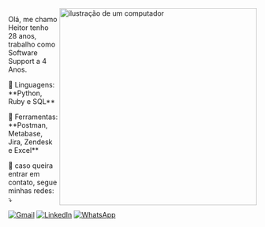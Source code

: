 <img src="https://raw.githubusercontent.com/MicaelliMedeiros/micaellimedeiros/master/image/computer-illustration.png" alt="ilustração de um computador" min-width="400px" max-width="400px" width="400px" align="right">

<p align="left"> 
  Olá, me chamo Heitor tenho 28 anos, trabalho como Software Support a 4 Anos.
</p>

<p align="left">
  🦄 Linguagens: **Python, Ruby e SQL**
</p>

<p align="left">
  💼 Ferramentas: **Postman, Metabase, Jira, Zendesk e Excel**
</p>

<p align="left">
  💌 caso queira entrar em contato, segue minhas redes: ⤵️
</p>

<p align="left">
  <a href="#" title="Gmail">
  <img src="https://img.shields.io/badge/-Gmail-FF0000?style=flat-square&labelColor=FF0000&logo=gmail&logoColor=white&link=heitor90henrique@gmail.com" alt="Gmail"/></a>
  <a href="#" title="LinkedIn">
  <img src="https://img.shields.io/badge/-Linkedin-0e76a8?style=flat-square&logo=Linkedin&logoColor=white&link=https://www.linkedin.com/in/heitor90henrique/" alt="LinkedIn"/></a>
  <a href="#" title="WhatsApp">
    <img src="https://img.shields.io/badge/-WhatsApp-25d366?style=flat-square&labelColor=25d366&logo=whatsapp&logoColor=white&link=https://wa.me/5512988930009" alt="WhatsApp"/></a>
</p>
